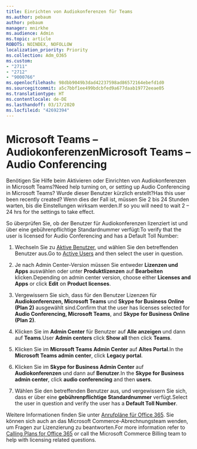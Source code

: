 ```yaml
---
title: Einrichten von Audiokonferenzen für Teams
ms.author: pebaum
author: pebaum
manager: mnirkhe
ms.audience: Admin
ms.topic: article
ROBOTS: NOINDEX, NOFOLLOW
localization_priority: Priority
ms.collection: Adm_O365
ms.custom:
- "2711"
- "2712"
- "9000766"
ms.openlocfilehash: 98dbb9049b3dad42237598ad86572164ebefd1d0
ms.sourcegitcommit: a5c7bbf1ee499bdcbfed9a677daab19772eeae05
ms.translationtype: HT
ms.contentlocale: de-DE
ms.lasthandoff: 03/17/2020
ms.locfileid: "42692394"
---
```

# <a name="microsoft-teams--audio-conferencing"></a><span data-ttu-id="8df37-102">Microsoft Teams – Audiokonferenzen</span><span class="sxs-lookup"><span data-stu-id="8df37-102">Microsoft Teams – Audio Conferencing</span></span>

<span data-ttu-id="8df37-103">Benötigen Sie Hilfe beim Aktivieren oder Einrichten von Audiokonferenzen in Microsoft Teams?</span><span class="sxs-lookup"><span data-stu-id="8df37-103">Need help turning on, or setting up Audio Conferencing in Microsoft Teams?</span></span> <span data-ttu-id="8df37-104">Wurde dieser Benutzer kürzlich erstellt?</span><span class="sxs-lookup"><span data-stu-id="8df37-104">Has this user been recently created?</span></span>  <span data-ttu-id="8df37-105">Wenn dies der Fall ist, müssen Sie 2 bis 24 Stunden warten, bis die Einstellungen wirksam werden.</span><span class="sxs-lookup"><span data-stu-id="8df37-105">If so you will need to wait 2 – 24 hrs for the settings to take effect.</span></span>    

<span data-ttu-id="8df37-106">So überprüfen Sie, ob der Benutzer für Audiokonferenzen lizenziert ist und über eine gebührenpflichtige Standardnummer verfügt:</span><span class="sxs-lookup"><span data-stu-id="8df37-106">To verify that the user is licensed for Audio Conferencing and has a Default Toll Number:</span></span>

1. <span data-ttu-id="8df37-107">Wechseln Sie zu [Aktive Benutzer](https://admin.microsoft.com/Adminportal/Home?source=applauncher#/users), und wählen Sie den betreffenden Benutzer aus.</span><span class="sxs-lookup"><span data-stu-id="8df37-107">Go to [Active Users](https://admin.microsoft.com/Adminportal/Home?source=applauncher#/users) and then select the user in question.</span></span>

2. <span data-ttu-id="8df37-108">Je nach Admin Center-Version müssen Sie entweder **Lizenzen und Apps** auswählen oder unter **Produktlizenzen** auf **Bearbeiten** klicken.</span><span class="sxs-lookup"><span data-stu-id="8df37-108">Depending on admin center version, choose either **Licenses and Apps** or click **Edit** on **Product licenses**.</span></span>

3. <span data-ttu-id="8df37-109">Vergewissern Sie sich, dass für den Benutzer Lizenzen für **Audiokonferenzen, Microsoft Teams** und **Skype for Business Online (Plan 2)** ausgewählt sind.</span><span class="sxs-lookup"><span data-stu-id="8df37-109">Confirm that the user has licenses selected for **Audio Conferencing, Microsoft Teams**, and **Skype for Business Online (Plan 2)**.</span></span>

4. <span data-ttu-id="8df37-110">Klicken Sie im **Admin Center** für Benutzer auf **Alle anzeigen** und dann auf **Teams**.</span><span class="sxs-lookup"><span data-stu-id="8df37-110">User **Admin centers** click **Show all** then click **Teams**.</span></span>

5. <span data-ttu-id="8df37-111">Klicken Sie im **Microsoft Teams Admin Center** auf **Altes Portal**.</span><span class="sxs-lookup"><span data-stu-id="8df37-111">In the **Microsoft Teams admin center**, click **Legacy portal**.</span></span>

6. <span data-ttu-id="8df37-112">Klicken Sie im **Skype for Business Admin Center** auf **Audiokonferenzen** und dann auf **Benutzer**.</span><span class="sxs-lookup"><span data-stu-id="8df37-112">In the **Skype for Business admin center**, click **audio conferencing** and then **users**.</span></span>

7. <span data-ttu-id="8df37-113">Wählen Sie den betreffenden Benutzer aus, und vergewissern Sie sich, dass er über eine **gebührenpflichtige Standardnummer** verfügt.</span><span class="sxs-lookup"><span data-stu-id="8df37-113">Select the user in question and verify the user has a **Default Toll Number**.</span></span>

<span data-ttu-id="8df37-114">Weitere Informationen finden Sie unter [Anrufpläne für Office 365](https://docs.microsoft.com/microsoftteams/calling-plans-for-office-365). Sie können sich auch an das Microsoft Commerce-Abrechnungsteam wenden, um Fragen zur Lizenzierung zu beantworten.</span><span class="sxs-lookup"><span data-stu-id="8df37-114">For more information refer to [Calling Plans for Office 365](https://docs.microsoft.com/microsoftteams/calling-plans-for-office-365) or call the Microsoft Commerce Billing team to help with licensing related questions.</span></span>
